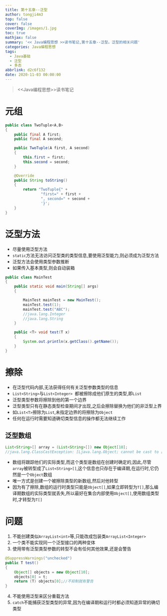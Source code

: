 ```yaml
---
title: 第十五章--泛型
author: tongji4m3
top: false
cover: false
coverImg: /images/1.jpg
toc: true
mathjax: false
summary: '<< Java编程思想 >>读书笔记,第十五章--泛型。泛型的相关问题'
categories: Java编程思想
tags:
  - Java基础
  - 泛型
  - 多态
abbrlink: d2c6f132
date: 2020-11-03 00:00:00
---
```


> <<Java编程思想>>读书笔记

# 元组

```java
public class TwoTuple<A,B>
{
    public final A first;
    public final A second;

    public TwoTuple(A first, A second)
    {
        this.first = first;
        this.second = second;
    }

    @Override
    public String toString()
    {
        return "TwoTuple{" +
                "first=" + first +
                ", second=" + second +
                '}';
    }
}
```

# 泛型方法

+ 尽量使用泛型方法
+ `static`方法无法访问泛型类的类型信息,要使用泛型能力,则必须成为泛型方法
+ 泛型方法会使用类型参数推断
+ 如果传入基本类型,则会自动装箱

```java
public class MainTest
{
    public static void main(String[] args)
    {

        MainTest mainTest = new MainTest();
        mainTest.test(1);
        mainTest.test("ABC");
        //java.lang.Integer
        //java.lang.String
    }

    public <T> void test(T x)
    {
        System.out.println(x.getClass().getName());
    }
}
```

# 擦除

+ 在泛型代码内部,无法获得任何有关泛型参数类型的信息
+ `List<String>`与`List<Integer> `都被擦除成他们原生的类型,即`List`
+ 泛型类型参数将擦除到他的第一个边界
+ 泛型类型只有在静态类型检查期间才出现,之后会擦除替换为他们的非泛型上界
+ 如`List<T>`擦除为`List`,未指定边界的将擦除为`Object`
+ 任何在运行时需要知道确切类型信息的操作都无法继续工作

## 泛型数组

```java
List<String>[] array = (List<String>[]) new Object[10];
//java.lang.ClassCastException: [Ljava.lang.Object; cannot be cast to [Ljava.util.List
```



+ 数组将跟踪他们的实际类型,而这个类型是数组在创建时确定的,因此,尽管`array`被转型成了`List<String>[]`,这个信息也只存在于编译期,在运行时,它仍然是一个`Object`数组
+ 唯一方式是创建一个被擦除类型的新数组,然后对他转型
+ 因为有了擦除,数组的运行时类型只能是`Object[]`,如果立即转型为`T[]`,那么编译期数组的实际类型就丢失,所以最好在集合内部使用`Object[]`,使用数组类型时,才转型为`T[]`

# 问题

1. 不能创建类似`ArrayList<int>`等,只能改成包装类`ArrayList<Integer>`
2. 一个类不能实现同一个泛型接口的两种变体
3. 使用带有泛型类型参数的转型不会有任何其他效果,还是会警告

```java
@SuppressWarnings("unchecked")
public T test()
{
    Object[] objects = new Object[10];
    objects[0] = t;
    return (T) objects[0];//不抑制就有警告
}
```

4. 不能使用泛型来区分重载方法
5. `catch`不能捕获泛型类型的异常,因为在编译期和运行时都必须知道异常的确切类型